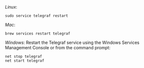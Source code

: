 *Linux*:
```
sudo service telegraf restart
```

*Mac*:
```
brew services restart telegraf
```

*Windows*:
Restart the Telegraf service using the Windows Services Management Console or from the command prompt:
```
net stop telegraf
net start telegraf
```
